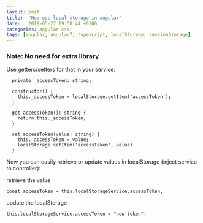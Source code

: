 ```yaml
---
layout: post
title:  "How use local storage in angular"
date:   2019-05-27 19:50:44 +0100
categories: angular css
tags: [angular, angular7, typescript, localStorage, sessionStorage]
---
```


### Note: No need for extra library 

Use getters/setters for that in your service:

```
  private _accessToken: string;

  constructor() {
    this._accessToken = localStorage.getItem('accessToken');
  }

  get accessToken(): string {
    return this._accessToken;
  }

  set accessToken(value: string) {
    this._accessToken = value;
    localStorage.setItem('accessToken', value)
  }
```

Now you can easily retrieve or update values in localStorage (inject service to controller):


retrieve the value

`const accessToken = this.localStorageService.accessToken;`

update the localStorage

`this.localStorageService.accessToken = "new-token";`

